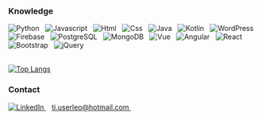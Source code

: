 ### Knowledge

<div>
    <img src="https://user-images.githubusercontent.com/53942734/143281903-db775b29-f1ca-4cba-af64-edda35edf90e.png" title="Python" alt="Python"/>&nbsp&nbsp
    <img src="https://user-images.githubusercontent.com/53942734/143283869-4d388c67-dc16-40d6-8fe4-847471987374.png" title="Javascript" alt="Javascript"/>&nbsp&nbsp
    <img src="https://user-images.githubusercontent.com/53942734/105244303-118e1400-5b4f-11eb-8252-a3800e2c7e56.png" title="Html" alt="Html"/>&nbsp&nbsp
    <img src="https://user-images.githubusercontent.com/53942734/105244090-c411a700-5b4e-11eb-8acd-5624f7791162.png" title="Css" alt="Css"/>&nbsp&nbsp
    <img src="https://user-images.githubusercontent.com/53942734/105609080-95c9dc80-5d85-11eb-8773-71fbe74af0ea.png" title="Java" alt="Java"/>&nbsp&nbsp
    <img src="https://user-images.githubusercontent.com/53942734/143287356-2870558d-fe4c-4374-8346-d410e9303aaf.png" title="Kotlin" alt="Kotlin"/>&nbsp&nbsp
    <img src="https://user-images.githubusercontent.com/53942734/143284590-160a009e-5bd3-4c15-8cb4-99c8d0c9678f.png" title="WordPress" alt="WordPress"/>&nbsp&nbsp
    <img src="https://user-images.githubusercontent.com/53942734/143286155-39fc0986-aa9c-4a3a-a87c-29b12b082e4b.png" title="Firebase" alt="Firebase"/>&nbsp&nbsp
    <img src="https://user-images.githubusercontent.com/53942734/143286163-dff20413-2781-4cd8-8d76-65e42bc8332a.png" title="PostgreSQL" alt="PostgreSQL"/>&nbsp&nbsp
    <img src="https://user-images.githubusercontent.com/53942734/143286159-083f5ca0-8db4-445f-a19f-344a1de85b57.png" title="MongoDB" alt="MongoDB"/>&nbsp&nbsp
    <img src="https://user-images.githubusercontent.com/53942734/105248240-cecf3a80-5b54-11eb-931f-22f24e884b9d.png" title="Vue" alt="Vue"/>&nbsp&nbsp
    <img src="https://user-images.githubusercontent.com/53942734/105248243-cf67d100-5b54-11eb-9f7b-38c0974f26a4.png" title="Angular" alt="Angular"/>&nbsp&nbsp
    <img src="https://user-images.githubusercontent.com/53942734/105248238-cd9e0d80-5b54-11eb-9dba-726ca6cab5e2.png" title="React" alt="React"/>&nbsp&nbsp
    <img src="https://user-images.githubusercontent.com/53942734/105248244-d0006780-5b54-11eb-8c5b-680525d002fa.png" title="Bootstrap" alt="Bootstrap"/>&nbsp&nbsp
    <img src="https://user-images.githubusercontent.com/53942734/105248245-d098fe00-5b54-11eb-9c55-691c92645c7f.png" title="jQuery" alt="jQuery"/>&nbsp&nbsp   
</div>

<br/>

 [![Top Langs](https://github-readme-stats.vercel.app/api/top-langs/?username=leo123nunes&layout=compact)](https://github.com/leo123nunes/github-readme-stats)

### Contact
<a href="https://www.linkedin.com/in/leonunesoliveira/">
    <img title="LinkedIn" src="https://user-images.githubusercontent.com/53942734/105248862-ef4bc480-5b55-11eb-926d-d9b8aa20ebba.png"/>
  </a>
  &nbsp&nbsp
<a href="mailto:ti.userleo@hotmail.com" title="Meu e-mail">
  ti.userleo@hotmail.com
</a>&nbsp&nbsp
<!--
**leo123nunes/leo123nunes** is a ✨ _special_ ✨ repository because its `README.md` (this file) appears on your GitHub profile.



